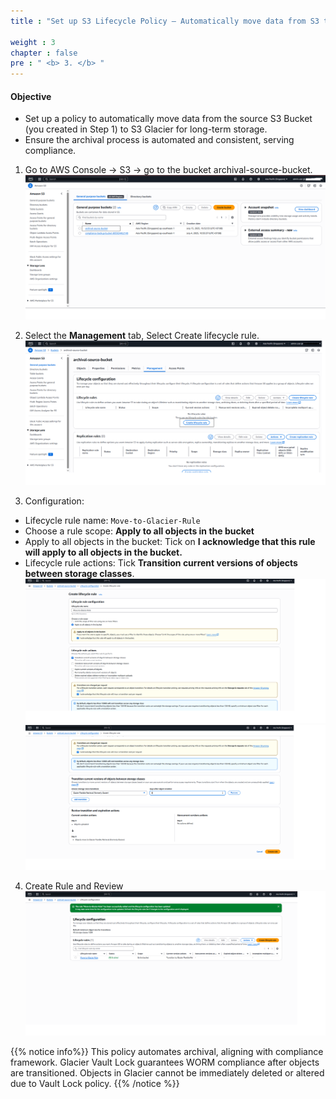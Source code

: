 ```yaml
---
title : "Set up S3 Lifecycle Policy – Automatically move data from S3 to Glaciers"

weight : 3
chapter : false
pre : " <b> 3. </b> "
---
```

#### Objective
- Set up a policy to automatically move data from the source S3 Bucket (you created in Step 1) to S3 Glacier for long-term storage.
- Ensure the archival process is automated and consistent, serving compliance.

1. Go to AWS Console → S3 → go to the bucket archival-source-bucket.
![Lifecycle Rule](Lifecycle-Rule-1.png)
2. Select the **Management** tab, Select Create lifecycle rule.
![Lifecycle Rule](Lifecycle-Rule-2.png)

1. Configuration:
- Lifecycle rule name: `Move-to-Glacier-Rule`
- Choose a rule scope: **Apply to all objects in the bucket**
- Apply to all objects in the bucket: Tick on **I acknowledge that this rule will apply to all objects in the bucket.**
- Lifecycle rule actions: Tick **Transition current versions of objects between storage classes**.
![Lifecycle Rule](Lifecycle-Rule-3.png)
![Lifecycle Rule](Lifecycle-Rule-4.png)

4. Create Rule and Review
![Lifecycle Rule](Lifecycle-Rule-5.png)

{{% notice info%}}
This policy automates archival, aligning with compliance framework.
Glacier Vault Lock guarantees WORM compliance after objects are transitioned.
Objects in Glacier cannot be immediately deleted or altered due to Vault Lock policy.
{{% /notice %}}
